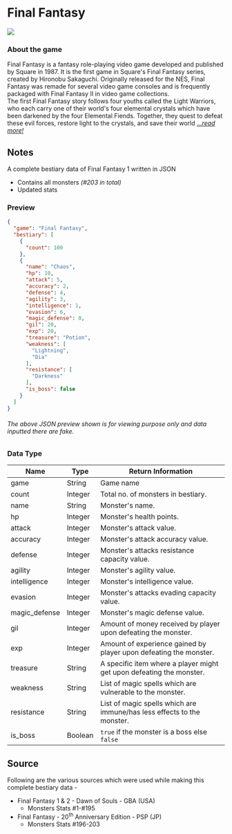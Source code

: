 # Final Fantasy
![](https://steamcdn-a.akamaihd.net/steam/apps/1173770/header.jpg)

### About the game
Final Fantasy is a fantasy role-playing video game developed and published by Square in 1987. It is the first game in Square's Final Fantasy series, created by Hironobu Sakaguchi. Originally released for the NES, Final Fantasy was remade for several video game consoles and is frequently packaged with Final Fantasy II in video game collections.\
The first Final Fantasy story follows four youths called the Light Warriors, who each carry one of their world's four elemental crystals which have been darkened by the four Elemental Fiends. Together, they quest to defeat these evil forces, restore light to the crystals, and save their world _[...read more!](https://en.wikipedia.org/wiki/Final_Fantasy_(video_game)#:~:text=The%20first%20Final%20Fantasy%20story,crystals%2C%20and%20save%20their%20world.)_

## Notes
A complete bestiary data of Final Fantasy 1 written in JSON
- Contains all monsters _(#203 in total)_
- Updated stats

### Preview
```json
{
  "game": "Final Fantasy",
  "bestiary": [
    {
      "count": 100
    },
    {
      "name": "Chaos",
      "hp": 10,
      "attack": 5,
      "accuracy": 2,
      "defense": 4,
      "agility": 3,
      "intelligence": 1,
      "evasion": 6,
      "magic_defense": 0,
      "gil": 20,
      "exp": 20,
      "treasure": "Potion",
      "weakness": [
        "Lightning",
        "Dia"
      ],
      "resistance": [
        "Darkness"
      ],
      "is_boss": false
    }
  ]
}
```
###### The above JSON preview shown is for viewing purpose only and data inputted there are fake.

### Data Type
| Name                   | Type     | Return Information|
| ---------------  | ------- |------------------ |
| game                   | String    | Game name|
| count                   | Integer  | Total no. of monsters in bestiary. |
| name                   | String    | Monster's name. |
| hp                        | Integer  | Monster's health points. |
| attack                  | Integer  | Monster's attack value. |
| accuracy            | Integer   | Monster's attack accuracy value. |
| defense              | Integer   | Monster's attacks resistance capacity value. |
| agility                  | Integer   | Monster's agility value. |
| intelligence        | Integer   | Monster's intelligence value. |
| evasion               | Integer  | Monster's attacks evading capacity value. |
| magic_defense | Integer  | Monster's magic defense value. |
| gil                         | Integer  | Amount of money received by player upon defeating the monster. |
| exp                      | Integer  | Amount of experience gained by player upon defeating the monster. |
| treasure              | String    | A specific item where a player might get upon defeating the monster. |
| weakness           | String    | List of magic spells which are vulnerable to the monster. |
| resistance           | String    | List of magic spells which are immune/has less effects to the monster. |
| is_boss               | Boolean | `true` if the monster is a boss else `false`|

## Source
Following are the various sources which were used while making this complete bestiary data -
- Final Fantasy 1 & 2 - Dawn of Souls  - GBA (USA)
    - Monsters Stats #1-#195
- Final Fantasy - 20<sup>th</sup> Anniversary Edition - PSP (JP)
   - Monsters Stats #196-203
